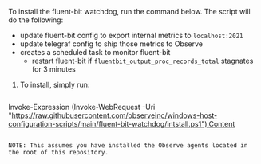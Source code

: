 To install the fluent-bit watchdog, run the command below. The script will do the following:

 - update fluent-bit config to export internal metrics to `localhost:2021`
 - update telegraf config to ship those metrics to Observe
 - creates a scheduled task to monitor fluent-bit
    - restart fluent-bit if `fluentbit_output_proc_records_total` stagnates for 3 minutes


1. To install, simply run:
   ```powershell
Invoke-Expression (Invoke-WebRequest -Uri "https://raw.githubusercontent.com/observeinc/windows-host-configuration-scripts/main/fluent-bit-watchdog/intstall.ps1").Content
   ```

NOTE: This assumes you have installed the Observe agents located in the root of this repository.